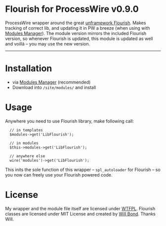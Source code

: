 # Flourish for ProcessWire v0.9.0

ProcessWire wrapper around the great [unframework Flourish](http://flourishlib.com). Makes tracking of correct lib, and updating it in PW a breeze (when using with [Modules Manager](http://modules.processwire.com/modules/modules-manager/)). The module version mirrors the included Flourish version, so whenever Flourish is updated, this module is updated as well and voillá – you may use the new version.

---

# Installation

* via [Modules Manager](http://modules.processwire.com/modules/modules-manager/) (recommended)
* Download into `/site/modules/` and install

# Usage

Anywhere you need to use Flourish library, make following call:

```
  // in templates
  $modules->get('LibFlourish');

  // in modules
  $this->modules->get('LibFlourish');

  // anywhere else
  wire('modules')->get('LibFlourish');
```

This inits the sole function of this wrapper – `spl_autoloader` for Flourish – so you now can freely use your Flourish powered code.

# License

My wrapper and the module file itself are licensed under [WTFPL](http://www.wtfpl.net/). Flourish classes are licensed under MIT License and created by [Will Bond](http://wbond.net/). Thanks Will.